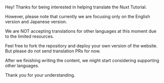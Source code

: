 Hey! Thanks for being interested in helping translate the Nuxt Tutorial.

However, please note that currently we are focusing only on the English version and Japanese version.

We are NOT accepting translations for other languages at this moment due to the limited resources.

Feel free to fork the repository and deploy your own version of the website.
But please do not send translation PRs for now.

After we finishing writing the content, we might start considering supporting other languages.

Thank you for your understanding.
